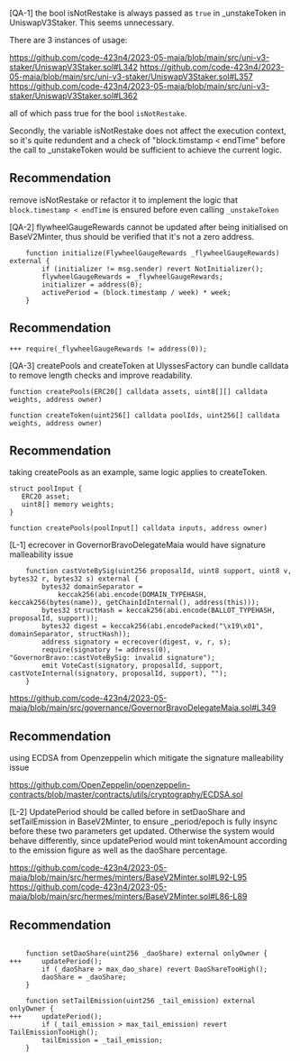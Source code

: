 [QA-1]
the bool isNotRestake is always passed as `true` in _unstakeToken in UniswapV3Staker. This seems unnecessary.

There are 3 instances of usage:

https://github.com/code-423n4/2023-05-maia/blob/main/src/uni-v3-staker/UniswapV3Staker.sol#L342
https://github.com/code-423n4/2023-05-maia/blob/main/src/uni-v3-staker/UniswapV3Staker.sol#L357
https://github.com/code-423n4/2023-05-maia/blob/main/src/uni-v3-staker/UniswapV3Staker.sol#L362

all of which pass true for the bool `isNotRestake`. 

Secondly, the variable isNotRestake does not affect the execution context, so it's quite redundent and a check of "block.timstamp < endTime" before the call to _unstakeToken would be sufficient to achieve the current logic.


## Recommendation
remove isNotRestake or refactor it to implement the logic that `block.timestamp < endTime` is ensured before even calling `_unstakeToken`


[QA-2] flywheelGaugeRewards cannot be updated after being initialised on BaseV2Minter, thus should be verified that it's not a zero address.

```solidity
    function initialize(FlywheelGaugeRewards _flywheelGaugeRewards) external {
        if (initializer != msg.sender) revert NotInitializer();
        flywheelGaugeRewards = _flywheelGaugeRewards;
        initializer = address(0);
        activePeriod = (block.timestamp / week) * week;
    }
```


## Recommendation
```solidity
+++ require(_flywheelGaugeRewards != address(0));
```


[QA-3] createPools and createToken at UlyssesFactory can bundle calldata to remove length checks and improve readability.


```solidity
function createPools(ERC20[] calldata assets, uint8[][] calldata weights, address owner)
```

```solidity
function createToken(uint256[] calldata poolIds, uint256[] calldata weights, address owner)
```

## Recommendation 
taking createPools as an example, same logic applies to createToken.
```
struct poolInput {
   ERC20 asset;
   uint8[] memory weights;
}

function createPools(poolInput[] calldata inputs, address owner) 
```


[L-1] ecrecover in GovernorBravoDelegateMaia would have signature malleability issue

```solidity
    function castVoteBySig(uint256 proposalId, uint8 support, uint8 v, bytes32 r, bytes32 s) external {
        bytes32 domainSeparator =
            keccak256(abi.encode(DOMAIN_TYPEHASH, keccak256(bytes(name)), getChainIdInternal(), address(this)));
        bytes32 structHash = keccak256(abi.encode(BALLOT_TYPEHASH, proposalId, support));
        bytes32 digest = keccak256(abi.encodePacked("\x19\x01", domainSeparator, structHash));
        address signatory = ecrecover(digest, v, r, s);
        require(signatory != address(0), "GovernorBravo::castVoteBySig: invalid signature");
        emit VoteCast(signatory, proposalId, support, castVoteInternal(signatory, proposalId, support), "");
    }
```
https://github.com/code-423n4/2023-05-maia/blob/main/src/governance/GovernorBravoDelegateMaia.sol#L349

## Recommendation
using ECDSA from Openzeppelin which mitigate the signature malleability issue

https://github.com/OpenZeppelin/openzeppelin-contracts/blob/master/contracts/utils/cryptography/ECDSA.sol

[L-2]  UpdatePeriod should be called before in setDaoShare and setTailEmission in BaseV2Minter, to ensure _period/epoch is fully insync before these two parameters get updated. Otherwise the system would behave differently, since updatePeriod would mint tokenAmount according to the emission figure as well as the daoShare percentage.

https://github.com/code-423n4/2023-05-maia/blob/main/src/hermes/minters/BaseV2Minter.sol#L92-L95
https://github.com/code-423n4/2023-05-maia/blob/main/src/hermes/minters/BaseV2Minter.sol#L86-L89
## Recommendation
```solidity

    function setDaoShare(uint256 _daoShare) external onlyOwner {
+++     updatePeriod();
        if (_daoShare > max_dao_share) revert DaoShareTooHigh();
        daoShare = _daoShare;
    }

    function setTailEmission(uint256 _tail_emission) external onlyOwner {
+++     updatePeriod();
        if (_tail_emission > max_tail_emission) revert TailEmissionTooHigh();
        tailEmission = _tail_emission;
    }
```